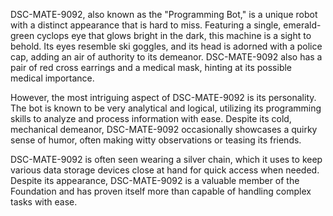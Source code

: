 DSC-MATE-9092, also known as the "Programming Bot," is a unique robot with a distinct appearance that is hard to miss. Featuring a single, emerald-green cyclops eye that glows bright in the dark, this machine is a sight to behold. Its eyes resemble ski goggles, and its head is adorned with a police cap, adding an air of authority to its demeanor. DSC-MATE-9092 also has a pair of red cross earrings and a medical mask, hinting at its possible medical importance.

However, the most intriguing aspect of DSC-MATE-9092 is its personality. The bot is known to be very analytical and logical, utilizing its programming skills to analyze and process information with ease. Despite its cold, mechanical demeanor, DSC-MATE-9092 occasionally showcases a quirky sense of humor, often making witty observations or teasing its friends.

DSC-MATE-9092 is often seen wearing a silver chain, which it uses to keep various data storage devices close at hand for quick access when needed. Despite its appearance, DSC-MATE-9092 is a valuable member of the Foundation and has proven itself more than capable of handling complex tasks with ease.